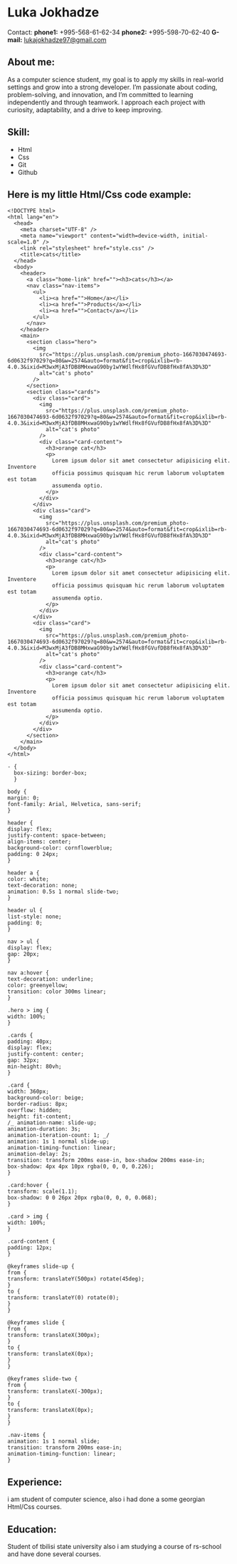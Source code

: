 # Luka Jokhadze

Contact:
**phone1:** +995-568-61-62-34
**phone2:** +995-598-70-62-40
**G-mail:** [lukajokhadze97@gmail.com](mailto:lukajokhadze97@gmail.com)

## About me:

As a computer science student, my goal is to apply my skills in real-world settings and grow into a strong developer. I’m passionate about coding, problem-solving, and innovation, and I’m committed to learning independently and through teamwork. I approach each project with curiosity, adaptability, and a drive to keep improving.

## Skill:

- Html
- Css
- Git
- Github

## Here is my little Html/Css code example:

```
<!DOCTYPE html>
<html lang="en">
  <head>
    <meta charset="UTF-8" />
    <meta name="viewport" content="width=device-width, initial-scale=1.0" />
    <link rel="stylesheet" href="style.css" />
    <title>cats</title>
  </head>
  <body>
    <header>
      <a class="home-link" href=""><h3>cats</h3></a>
      <nav class="nav-items">
        <ul>
          <li><a href="">Home</a></li>
          <li><a href="">Products</a></li>
          <li><a href="">Contact</a></li>
        </ul>
      </nav>
    </header>
    <main>
      <section class="hero">
        <img
          src="https://plus.unsplash.com/premium_photo-1667030474693-6d0632f97029?q=80&w=2574&auto=format&fit=crop&ixlib=rb-4.0.3&ixid=M3wxMjA3fDB8MHxwaG90by1wYWdlfHx8fGVufDB8fHx8fA%3D%3D"
          alt="cat's photo"
        />
      </section>
      <section class="cards">
        <div class="card">
          <img
            src="https://plus.unsplash.com/premium_photo-1667030474693-6d0632f97029?q=80&w=2574&auto=format&fit=crop&ixlib=rb-4.0.3&ixid=M3wxMjA3fDB8MHxwaG90by1wYWdlfHx8fGVufDB8fHx8fA%3D%3D"
            alt="cat's photo"
          />
          <div class="card-content">
            <h3>orange cat</h3>
            <p>
              Lorem ipsum dolor sit amet consectetur adipisicing elit. Inventore
              officia possimus quisquam hic rerum laborum voluptatem est totam
              assumenda optio.
            </p>
          </div>
        </div>
        <div class="card">
          <img
            src="https://plus.unsplash.com/premium_photo-1667030474693-6d0632f97029?q=80&w=2574&auto=format&fit=crop&ixlib=rb-4.0.3&ixid=M3wxMjA3fDB8MHxwaG90by1wYWdlfHx8fGVufDB8fHx8fA%3D%3D"
            alt="cat's photo"
          />
          <div class="card-content">
            <h3>orange cat</h3>
            <p>
              Lorem ipsum dolor sit amet consectetur adipisicing elit. Inventore
              officia possimus quisquam hic rerum laborum voluptatem est totam
              assumenda optio.
            </p>
          </div>
        </div>
        <div class="card">
          <img
            src="https://plus.unsplash.com/premium_photo-1667030474693-6d0632f97029?q=80&w=2574&auto=format&fit=crop&ixlib=rb-4.0.3&ixid=M3wxMjA3fDB8MHxwaG90by1wYWdlfHx8fGVufDB8fHx8fA%3D%3D"
            alt="cat's photo"
          />
          <div class="card-content">
            <h3>orange cat</h3>
            <p>
              Lorem ipsum dolor sit amet consectetur adipisicing elit. Inventore
              officia possimus quisquam hic rerum laborum voluptatem est totam
              assumenda optio.
            </p>
          </div>
        </div>
      </section>
    </main>
  </body>
</html>

- {
  box-sizing: border-box;
  }

body {
margin: 0;
font-family: Arial, Helvetica, sans-serif;
}

header {
display: flex;
justify-content: space-between;
align-items: center;
background-color: cornflowerblue;
padding: 0 24px;
}

header a {
color: white;
text-decoration: none;
animation: 0.5s 1 normal slide-two;
}

header ul {
list-style: none;
padding: 0;
}

nav > ul {
display: flex;
gap: 20px;
}

nav a:hover {
text-decoration: underline;
color: greenyellow;
transition: color 300ms linear;
}

.hero > img {
width: 100%;
}

.cards {
padding: 40px;
display: flex;
justify-content: center;
gap: 32px;
min-height: 80vh;
}

.card {
width: 360px;
background-color: beige;
border-radius: 8px;
overflow: hidden;
height: fit-content;
/_ animation-name: slide-up;
animation-duration: 3s;
animation-iteration-count: 1; _/
animation: 1s 1 normal slide-up;
animation-timing-function: linear;
animation-delay: 2s;
transition: transform 200ms ease-in, box-shadow 200ms ease-in;
box-shadow: 4px 4px 10px rgba(0, 0, 0, 0.226);
}

.card:hover {
transform: scale(1.1);
box-shadow: 0 0 26px 20px rgba(0, 0, 0, 0.068);
}

.card > img {
width: 100%;
}

.card-content {
padding: 12px;
}

@keyframes slide-up {
from {
transform: translateY(500px) rotate(45deg);
}
to {
transform: translateY(0) rotate(0);
}
}

@keyframes slide {
from {
transform: translateX(300px);
}
to {
transform: translateX(0px);
}
}

@keyframes slide-two {
from {
transform: translateX(-300px);
}
to {
transform: translateX(0px);
}
}

.nav-items {
animation: 1s 1 normal slide;
transition: transform 200ms ease-in;
animation-timing-function: linear;
}
```

## Experience:

i am student of computer science, also i had done a some georgian Html/Css courses.

## Education:

Student of tbilisi state university also i am studying a course of rs-school and have done several courses.
